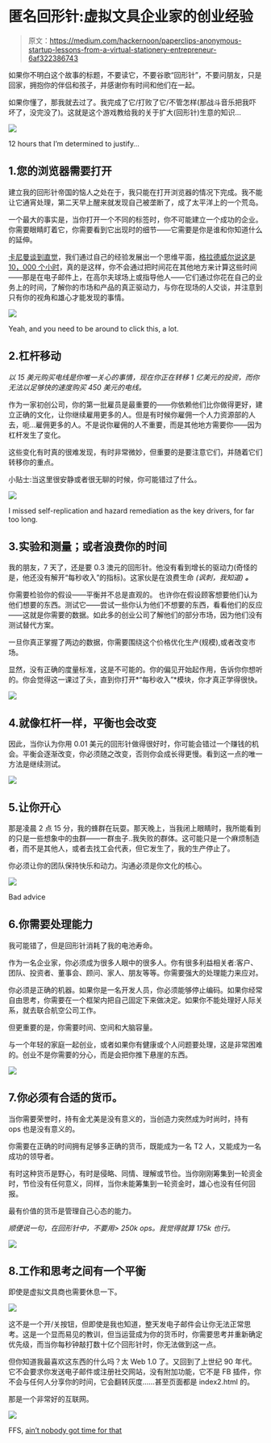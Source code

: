 # 匿名回形针:虚拟文具企业家的创业经验

> 原文：<https://medium.com/hackernoon/paperclips-anonymous-startup-lessons-from-a-virtual-stationery-entrepreneur-6af322386743>

如果你不明白这个故事的标题，不要读它，不要谷歌“回形针”，不要问朋友，只是回家，拥抱你的伴侣和孩子，并感谢你有时间和他们在一起。

如果你懂了，那我就去过了。我完成了它/打败了它/不管怎样(那战斗音乐把我吓坏了，没完没了)。这就是这个游戏教给我的关于扩大(回形针)生意的知识…

![](img/47e9ec2bcb6c3cd5b96742bdaab6b337.png)

12 hours that I’m determined to justify…

## 1.您的浏览器需要打开

建立我的回形针帝国的恼人之处在于，我只能在打开浏览器的情况下完成。我不能让它通宵处理，第二天早上醒来就发现自己被垄断了，成了太平洋上的一个荒岛。

一个最大的事实是，当你打开一个不同的标签时，你不可能建立一个成功的企业。你需要眼睛盯着它，你需要看到它出现时的细节——它需要是你是谁和你知道什么的延伸。

[卡尼曼谈到直觉](https://www.amazon.co.uk/s/?ie=UTF8&keywords=think+fast+and+slow&tag=googhydr-21&index=aps&hvadid=185230461720&hvpos=1t1&hvnetw=g&hvrand=18179190073655704764&hvpone=&hvptwo=&hvqmt=e&hvdev=c&hvdvcmdl=&hvlocint=&hvlocphy=1006912&hvtargid=aud-374996178939:kwd-31585182684&ref=pd_sl_98lufvg4b2_e)，我们通过自己的经验发展出一个思维平面，[格拉德威尔说这是 10，000 个小时](http://gladwell.com/outliers/the-10000-hour-rule/)，真的是这样，你不会通过把时间花在其他地方来计算这些时间——那是在电子邮件上，在高尔夫球场上或指导他人——它们通过你花在自己的业务上的时间，了解你的市场和产品的真正驱动力，与你在现场的人交谈，并注意到只有你的视角和雄心才能发现的事情。

![](img/25f9880ecf180051c810bd4d67ca8234.png)

Yeah, and you need to be around to click this, a lot.

## 2.杠杆移动

*以 15 美元购买电线是你唯一关心的事情，现在你正在转移 1 亿美元的投资，而你无法以足够快的速度购买 450 美元的电线。*

作为一家初创公司，你的第一批雇员是最重要的——你依赖他们比你做得更好，建立正确的文化，让你继续雇用更多的人。但是有时候你雇佣一个人力资源部的人去，呃…雇佣更多的人。不是说你雇佣的人不重要，而是其他地方需要你——因为杠杆发生了变化。

这些变化有时真的很难发现，有时非常微妙，但重要的是要注意它们，并随着它们转移你的重点。

小贴士:当这里很安静或者很无聊的时候，你可能错过了什么。

![](img/180959d2fee7842338192ad013741f01.png)

I missed self-replication and hazard remediation as the key drivers, for far too long.

## 3.实验和测量；或者浪费你的时间

我的朋友，7 天了，还是要 0.3 澳元的回形针。他没有看到增长的驱动力(奇怪的是，他还没有解开“每秒收入”的指标)。这家伙是在浪费生命 *(讽刺，我知道)* ***。***

你需要检验你的假设——平衡并不总是直观的。
也许你在假设顾客想要他们认为他们想要的东西。测试它——尝试一些你认为他们不想要的东西，看看他们的反应——这就是你需要的数据。如此多的创业公司了解他们的部分市场，因为他们没有测试替代方案。

一旦你真正掌握了两边的数据，你需要围绕这个价格优化生产(规模),或者改变市场。

显然，没有正确的度量标准，这是不可能的。你的偏见开始起作用，告诉你你想听的。你会觉得这一课过了头，直到你打开*“每秒收入”*模块，你才真正学得很快。

![](img/de0da62c153dc0fe87420ac01b1da48a.png)

## 4.就像杠杆一样，平衡也会改变

因此，当你认为你用 0.01 美元的回形针做得很好时，你可能会错过一个赚钱的机会。平衡会逐渐改变，你必须随之改变，否则你会成长得更慢。看到这一点的唯一方法是继续测试。

![](img/6ff43691db7e1be757a498139beb7f1b.png)

## 5.让你开心

那是凌晨 2 点 15 分，我的蜂群在玩耍。那天晚上，当我闭上眼睛时，我所能看到的只是一些想象中的虫群——一群虫子..我失败的群体。这可能只是一个麻烦制造者，而不是其他人，或者去找工会代表，但它发生了，我的生产停止了。

你必须让你的团队保持快乐和动力。沟通必须是你文化的核心。

![](img/29cdcae6079024a676454699120e1e2c.png)

Bad advice

## 6.你需要处理能力

我可能错了，但是回形针消耗了我的电池寿命。

作为一名企业家，你必须成为很多人眼中的很多人。你有很多利益相关者:客户、团队、投资者、董事会、顾问、家人、朋友等等。你需要强大的处理能力来应对。

你必须是正确的机器。如果你是一名开发人员，你必须能够停止编码。如果你经常自由思考，你需要在一个框架内把自己固定下来做决定。如果你不能处理好人际关系，就去联合航空公司工作。

但更重要的是，你需要时间、空间和大脑容量。

与一个年轻的家庭一起创业，或者如果你有健康或个人问题要处理，这是非常困难的。创业不是你需要的分心，而是会把你推下悬崖的东西。

![](img/885c952b8db3e7dd34f768b6722b581e.png)

## 7.你必须有合适的货币。

当你需要荣誉时，持有金尤美是没有意义的，当创造力突然成为时尚时，持有 ops 也是没有意义的。

你需要在正确的时间拥有足够多正确的货币，既能成为一名 T2 人，又能成为一名成功的领导者。

有时这种货币是野心，有时是侵略、同情、理解或节俭。当你刚刚筹集到一轮资金时，节俭没有任何意义，同样，当你未能筹集到一轮资金时，雄心也没有任何回报。

最有价值的货币是管理自己心态的能力。

*顺便说一句，在回形针中，不要用> 250k ops。我觉得就算 175k 也行。*

![](img/ad485784df59e93ef9ca7beeaa213c0b.png)

## 8.工作和思考之间有一个平衡

即使是虚拟文具商也需要休息一下。

![](img/2044fcbf690211f6fe6d3ca4e8b1f38c.png)

这不是一个开/关按钮，但即使是我也知道，整天发电子邮件会让你无法正常思考。这是一个显而易见的教训，但当运营成为你的货币时，你需要思考并重新确定优先级，而当你每秒钟敲打数十亿个回形针时，你无法做到这一点。

但你知道我最喜欢这东西的什么吗？太 Web 1.0 了。又回到了上世纪 90 年代。它不会要求你发送电子邮件或注册社交网站，没有附加功能，它不是 FB 插件，你不会与任何人分享你的时间，它会翻转灰度……甚至页面都是 index2.html 的。

那是一个非常好的互联网。

![](img/77b2d430b01649654b294b3773a9babc.png)

FFS, [ain’t nobody got time for that](https://www.google.co.uk/url?sa=t&rct=j&q=&esrc=s&source=web&cd=1&ved=0ahUKEwig-cSmkZfXAhWJMBoKHeReBLEQyCkIKjAA&url=https%3A%2F%2Fwww.youtube.com%2Fwatch%3Fv%3DzGxwbhkDjZM&usg=AOvVaw1EKLFA1bm6uGdXn6-7ify0)
